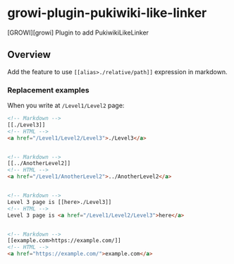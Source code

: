 # growi-plugin-pukiwiki-like-linker
[GROWI][growi] Plugin to add PukiwikiLikeLinker

Overview
----------

Add the feature to use `[[alias>./relative/path]]` expression in markdown.

### Replacement examples

When you write at `/Level1/Level2` page:

```html
<!-- Markdown -->
[[./Level3]]
<!-- HTML -->
<a href="/Level1/Level2/Level3">./Level3</a>


<!-- Markdown -->
[[../AnotherLevel2]]
<!-- HTML -->
<a href="/Level1/AnotherLevel2">../AnotherLevel2</a>


<!-- Markdown -->
Level 3 page is [[here>./Level3]]
<!-- HTML -->
Level 3 page is <a href="/Level1/Level2/Level3">here</a>


<!-- Markdown -->
[[example.com>https://example.com/]]
<!-- HTML -->
<a href="https://example.com/">example.com</a>
```
